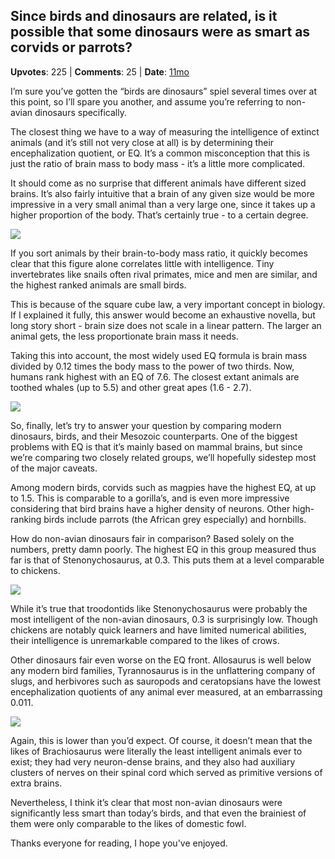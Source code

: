 ## Since birds and dinosaurs are related, is it possible that some dinosaurs were as smart as corvids or parrots?
    
**Upvotes**: 225 | **Comments**: 25 | **Date**: [11mo](https://www.quora.com/Since-birds-and-dinosaurs-are-related-is-it-possible-that-some-dinosaurs-were-as-smart-as-corvids-or-parrots/answer/Gary-Meaney)

I’m sure you’ve gotten the “birds are dinosaurs” spiel several times over at this point, so I’ll spare you another, and assume you’re referring to non-avian dinosaurs specifically.

The closest thing we have to a way of measuring the intelligence of extinct animals (and it’s still not very close at all) is by determining their encephalization quotient, or EQ. It’s a common misconception that this is just the ratio of brain mass to body mass - it’s a little more complicated.

It should come as no surprise that different animals have different sized brains. It’s also fairly intuitive that a brain of any given size would be more impressive in a very small animal than a very large one, since it takes up a higher proportion of the body. That’s certainly true - to a certain degree.

![](https://qph.fs.quoracdn.net/main-qimg-d0a63e1d04bbd6926228bc92a4246004-lq)

If you sort animals by their brain-to-body mass ratio, it quickly becomes clear that this figure alone correlates little with intelligence. Tiny invertebrates like snails often rival primates, mice and men are similar, and the highest ranked animals are small birds.

This is because of the square cube law, a very important concept in biology. If I explained it fully, this answer would become an exhaustive novella, but long story short - brain size does not scale in a linear pattern. The larger an animal gets, the less proportionate brain mass it needs.

Taking this into account, the most widely used EQ formula is brain mass divided by 0.12 times the body mass to the power of two thirds. Now, humans rank highest with an EQ of 7.6. The closest extant animals are toothed whales (up to 5.5) and other great apes (1.6 - 2.7).

![](https://qph.fs.quoracdn.net/main-qimg-68fa22f25999f9675fc4f5d376394bb7-pjlq)

So, finally, let’s try to answer your question by comparing modern dinosaurs, birds, and their Mesozoic counterparts. One of the biggest problems with EQ is that it’s mainly based on mammal brains, but since we’re comparing two closely related groups, we’ll hopefully sidestep most of the major caveats.

Among modern birds, corvids such as magpies have the highest EQ, at up to 1.5. This is comparable to a gorilla’s, and is even more impressive considering that bird brains have a higher density of neurons. Other high-ranking birds include parrots (the African grey especially) and hornbills.

How do non-avian dinosaurs fair in comparison? Based solely on the numbers, pretty damn poorly. The highest EQ in this group measured thus far is that of Stenonychosaurus, at 0.3. This puts them at a level comparable to chickens.

![](https://qph.fs.quoracdn.net/main-qimg-3c65852f7f241ce3e0f8da197ed080fd-lq)

While it’s true that troodontids like Stenonychosaurus were probably the most intelligent of the non-avian dinosaurs, 0.3 is surprisingly low. Though chickens are notably quick learners and have limited numerical abilities, their intelligence is unremarkable compared to the likes of crows.

Other dinosaurs fair even worse on the EQ front. Allosaurus is well below any modern bird families, Tyrannosaurus is in the unflattering company of slugs, and herbivores such as sauropods and ceratopsians have the lowest encephalization quotients of any animal ever measured, at an embarrassing 0.011.

![](https://qph.fs.quoracdn.net/main-qimg-18381b62dcb55e51c5f29d0e1f9b9599-lq)

Again, this is lower than you’d expect. Of course, it doesn’t mean that the likes of Brachiosaurus were literally the least intelligent animals ever to exist; they had very neuron-dense brains, and they also had auxiliary clusters of nerves on their spinal cord which served as primitive versions of extra brains.

Nevertheless, I think it’s clear that most non-avian dinosaurs were significantly less smart than today’s birds, and that even the brainiest of them were only comparable to the likes of domestic fowl.

Thanks everyone for reading, I hope you've enjoyed.

